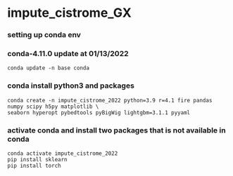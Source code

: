 # impute_cistrome_GX

### setting up conda env
### conda-4.11.0 update at 01/13/2022
```
conda update -n base conda
```

### conda install python3 and packages
```
conda create -n impute_cistrome_2022 python=3.9 r=4.1 fire pandas numpy scipy h5py matplotlib \
seaborn hyperopt pybedtools pyBigWig lightgbm=3.1.1 pyyaml
```

### activate conda and install two packages that is not available in conda
```
conda activate impute_cistrome_2022
pip install sklearn
pip install torch
```


